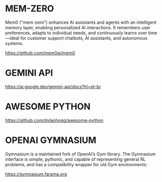 # MEM-ZERO
Mem0 ("mem-zero") enhances AI assistants and agents with an intelligent memory layer, enabling personalized AI interactions. It remembers user preferences, adapts to individual needs, and continuously learns over time—ideal for customer support chatbots, AI assistants, and autonomous systems.

https://github.com/mem0ai/mem0

# GEMINI API
https://ai.google.dev/gemini-api/docs?hl=pt-br

# AWESOME PYTHON
https://github.com/dylanhogg/awesome-python

# OPENAI GYMNASIUM
Gymnasium is a maintained fork of OpenAI’s Gym library. The Gymnasium interface is simple, pythonic, and capable of representing general RL problems, and has a compatibility wrapper for old Gym environments:


https://gymnasium.farama.org